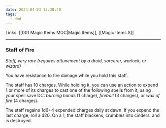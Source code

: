 ```yaml
---
date: 2024-04-23 13:30:40
tags:
  - dnd
---
```

Links: [[001 Magic Items MOC|Magic Items]], [[Magic Items S]]
___
### Staff of Fire

*Staff, very rare (requires attunement by a druid, sorcerer, warlock, or wizard)*

You have resistance to fire damage while you hold this staff.

The staff has 10 charges. While holding it, you can use an action to expend 1 or more of its charges to cast one of the following spells from it, using your spell save DC: *burning hands* (1 charge), *fireball* (3 charges), or *wall of fire* (4 charges).

The staff regains 1d6+4 expended charges daily at dawn. If you expend the last charge, roll a d20. On a 1, the staff blackens, crumbles into cinders, and is destroyed.